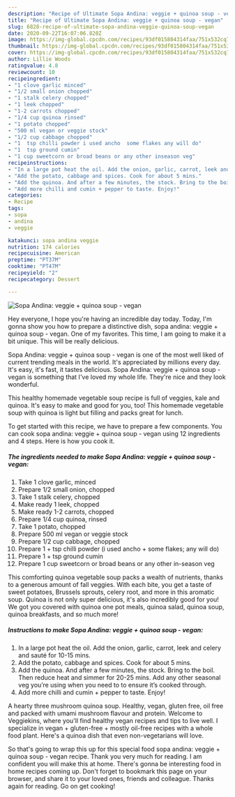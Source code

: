 ```yaml
---
description: "Recipe of Ultimate Sopa Andina: veggie + quinoa soup - vegan"
title: "Recipe of Ultimate Sopa Andina: veggie + quinoa soup - vegan"
slug: 6828-recipe-of-ultimate-sopa-andina-veggie-quinoa-soup-vegan
date: 2020-09-22T16:07:06.820Z
image: https://img-global.cpcdn.com/recipes/93df015804314faa/751x532cq70/sopa-andina-veggie-quinoa-soup-vegan-recipe-main-photo.jpg
thumbnail: https://img-global.cpcdn.com/recipes/93df015804314faa/751x532cq70/sopa-andina-veggie-quinoa-soup-vegan-recipe-main-photo.jpg
cover: https://img-global.cpcdn.com/recipes/93df015804314faa/751x532cq70/sopa-andina-veggie-quinoa-soup-vegan-recipe-main-photo.jpg
author: Lillie Woods
ratingvalue: 4.8
reviewcount: 10
recipeingredient:
- "1 clove garlic minced"
- "1/2 small onion chopped"
- "1 stalk celery chopped"
- "1 leek chopped"
- "1-2 carrots chopped"
- "1/4 cup quinoa rinsed"
- "1 potato chopped"
- "500 ml vegan or veggie stock"
- "1/2 cup cabbage chopped"
- "1  tsp chilli powder i used ancho  some flakes any will do"
- "1  tsp ground cumin"
- "1 cup sweetcorn or broad beans or any other inseason veg"
recipeinstructions:
- "In a large pot heat the oil. Add the onion, garlic, carrot, leek and celery and sauté for 10-15 mins."
- "Add the potato, cabbage and spices. Cook for about 5 mins."
- "Add the quinoa. And after a few minutes, the stock. Bring to the boil. Then reduce heat and simmer for 20-25 mins. Add any other seasonal veg you’re using when you need to to ensure it’s cooked through."
- "Add more chilli and cumin + pepper to taste. Enjoy!"
categories:
- Recipe
tags:
- sopa
- andina
- veggie

katakunci: sopa andina veggie 
nutrition: 174 calories
recipecuisine: American
preptime: "PT37M"
cooktime: "PT47M"
recipeyield: "2"
recipecategory: Dessert

---
```



![Sopa Andina: veggie + quinoa soup - vegan](https://img-global.cpcdn.com/recipes/93df015804314faa/751x532cq70/sopa-andina-veggie-quinoa-soup-vegan-recipe-main-photo.jpg)

Hey everyone, I hope you're having an incredible day today. Today, I'm gonna show you how to prepare a distinctive dish, sopa andina: veggie + quinoa soup - vegan. One of my favorites. This time, I am going to make it a bit unique. This will be really delicious.

Sopa Andina: veggie + quinoa soup - vegan is one of the most well liked of current trending meals in the world. It's appreciated by millions every day. It's easy, it's fast, it tastes delicious. Sopa Andina: veggie + quinoa soup - vegan is something that I've loved my whole life. They're nice and they look wonderful.

This healthy homemade vegetable soup recipe is full of veggies, kale and quinoa. It&#39;s easy to make and good for you, too! This homemade vegetable soup with quinoa is light but filling and packs great for lunch.


To get started with this recipe, we have to prepare a few components. You can cook sopa andina: veggie + quinoa soup - vegan using 12 ingredients and 4 steps. Here is how you cook it.

<!--inarticleads1-->

##### The ingredients needed to make Sopa Andina: veggie + quinoa soup - vegan:

1. Take 1 clove garlic, minced
1. Prepare 1/2 small onion, chopped
1. Take 1 stalk celery, chopped
1. Make ready 1 leek, chopped
1. Make ready 1-2 carrots, chopped
1. Prepare 1/4 cup quinoa, rinsed
1. Take 1 potato, chopped
1. Prepare 500 ml vegan or veggie stock
1. Prepare 1/2 cup cabbage, chopped
1. Prepare 1 + tsp chilli powder (i used ancho + some flakes; any will do)
1. Prepare 1 + tsp ground cumin
1. Prepare 1 cup sweetcorn or broad beans or any other in-season veg


This comforting quinoa vegetable soup packs a wealth of nutrients, thanks to a generous amount of fall veggies. With each bite, you get a taste of sweet potatoes, Brussels sprouts, celery root, and more in this aromatic soup. Quinoa is not only super delicious, it&#39;s also incredibly good for you! We got you covered with quinoa one pot meals, quinoa salad, quinoa soup, quinoa breakfasts, and so much more! 

<!--inarticleads2-->

##### Instructions to make Sopa Andina: veggie + quinoa soup - vegan:

1. In a large pot heat the oil. Add the onion, garlic, carrot, leek and celery and sauté for 10-15 mins.
1. Add the potato, cabbage and spices. Cook for about 5 mins.
1. Add the quinoa. And after a few minutes, the stock. Bring to the boil. Then reduce heat and simmer for 20-25 mins. Add any other seasonal veg you’re using when you need to to ensure it’s cooked through.
1. Add more chilli and cumin + pepper to taste. Enjoy!


A hearty three mushroom quinoa soup. Healthy, vegan, gluten free, oil free and packed with umami mushroom flavour and protein. Welcome to Veggiekins, where you&#39;ll find healthy vegan recipes and tips to live well. I specialize in vegan + gluten-free + mostly oil-free recipes with a whole food plant. Here&#39;s a quinoa dish that even non-vegetarians will love. 

So that's going to wrap this up for this special food sopa andina: veggie + quinoa soup - vegan recipe. Thank you very much for reading. I am confident you will make this at home. There's gonna be interesting food in home recipes coming up. Don't forget to bookmark this page on your browser, and share it to your loved ones, friends and colleague. Thanks again for reading. Go on get cooking!
